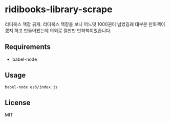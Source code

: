 # ridibooks-library-scrape
리디북스 책장 긁개. 리디북스 책장을 보니 어느덧 1000권이 넘었길래 대부분 만화책이겠지 하고 만들어봤는데 의외로 절반만 만화책이었습니다.

## Requirements

* babel-node

## Usage

```babel-node es6/index.js```

## License

MIT
